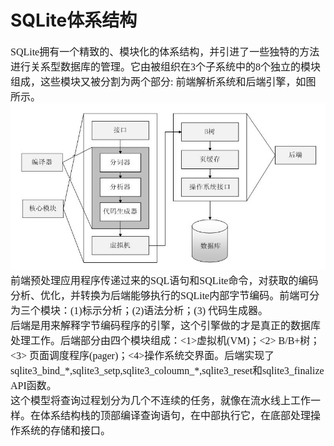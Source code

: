 # SQLite体系结构
<font face="微软雅黑" size="3px">

SQLite拥有一个精致的、模块化的体系结构，并引进了一些独特的方法进行关系型数据库的管理。它由被组织在3个子系统中的8个独立的模块组成，这些模块又被分割为两个部分: 前端解析系统和后端引擎，如图所示。
<img src="2.jpg">
前端预处理应用程序传递过来的SQL语句和SQLite命令，对获取的编码分析、优化，并转换为后端能够执行的SQLite内部字节编码。前端可分为三个模块：(1)标示分析；(2)语法分析；(3) 代码生成器。    
后端是用来解释字节编码程序的引擎，这个引擎做的才是真正的数据库处理工作。后端部分由四个模块组成：<1>虚拟机(VM)；<2> B/B+树；<3> 页面调度程序(pager)；<4>操作系统交界面。后端实现了 sqlite3\_bind\_\*,sqlite3\_setp,sqlite3\_coloumn\_\*,sqlite3_reset和sqlite3_finalize API函数。   
这个模型将查询过程划分为几个不连续的任务，就像在流水线上工作一样。在体系结构栈的顶部编译查询语句，在中部执行它，在底部处理操作系统的存储和接口。
